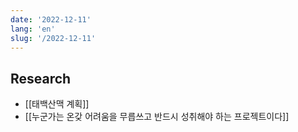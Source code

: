 ```yaml
---
date: '2022-12-11'
lang: 'en'
slug: '/2022-12-11'
---
```


## Research

- [[태백산맥 계획]]
- [[누군가는 온갖 어려움을 무릅쓰고 반드시 성취해야 하는 프로젝트이다]]

